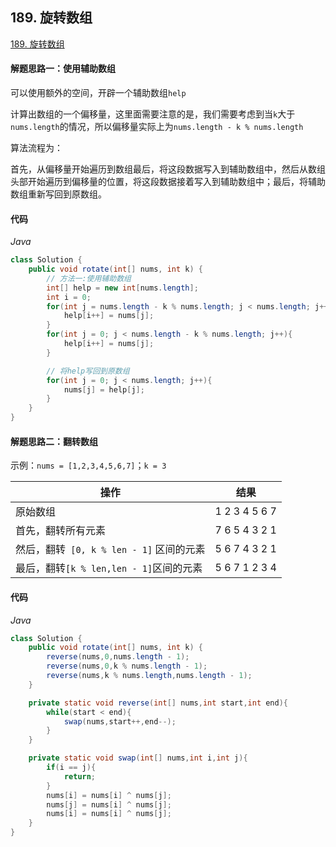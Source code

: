 ## 189. 旋转数组

[189. 旋转数组](https://leetcode-cn.com/problems/rotate-array/)

#### 解题思路一：使用辅助数组

可以使用额外的空间，开辟一个辅助数组`help`

计算出数组的一个偏移量，这里面需要注意的是，我们需要考虑到当`k`大于`nums.length`的情况，所以偏移量实际上为`nums.length - k % nums.length`

算法流程为：

首先，从偏移量开始遍历到数组最后，将这段数据写入到辅助数组中，然后从数组头部开始遍历到偏移量的位置，将这段数据接着写入到辅助数组中；最后，将辅助数组重新写回到原数组。

#### 代码

*Java*

```java
class Solution {
    public void rotate(int[] nums, int k) {
        // 方法一:使用辅助数组
        int[] help = new int[nums.length];
        int i = 0;
        for(int j = nums.length - k % nums.length; j < nums.length; j++){
            help[i++] = nums[j];
        }
        for(int j = 0; j < nums.length - k % nums.length; j++){
            help[i++] = nums[j];
        }

        // 将help写回到原数组
        for(int j = 0; j < nums.length; j++){
            nums[j] = help[j];
        }
    }
}
```



#### 解题思路二：翻转数组

示例：`nums = [1,2,3,4,5,6,7]`；`k = 3`

| 操作                                     | 结果          |
| ---------------------------------------- | ------------- |
| 原始数组                                 | 1 2 3 4 5 6 7 |
| 首先，翻转所有元素                       | 7 6 5 4 3 2 1 |
| 然后，翻转` [0, k % len - 1]` 区间的元素 | 5 6 7 4 3 2 1 |
| 最后，翻转`[k % len,len - 1]`区间的元素  | 5 6 7 1 2 3 4 |

#### 代码

*Java*

```java
class Solution {
    public void rotate(int[] nums, int k) {
        reverse(nums,0,nums.length - 1);
        reverse(nums,0,k % nums.length - 1);
        reverse(nums,k % nums.length,nums.length - 1);
    }

    private static void reverse(int[] nums,int start,int end){
        while(start < end){
            swap(nums,start++,end--);
        }
    }

    private static void swap(int[] nums,int i,int j){
        if(i == j){
            return;
        }
        nums[i] = nums[i] ^ nums[j];
        nums[j] = nums[i] ^ nums[j];
        nums[i] = nums[i] ^ nums[j];
    }
}
```



